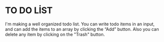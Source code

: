 # TO DO LİST
 I'm making a well organized todo list. You can write todo items in an input, and can add the items to an array by clicking the “Add” button. Also you can delete any item by clicking on the "Trash" button.
